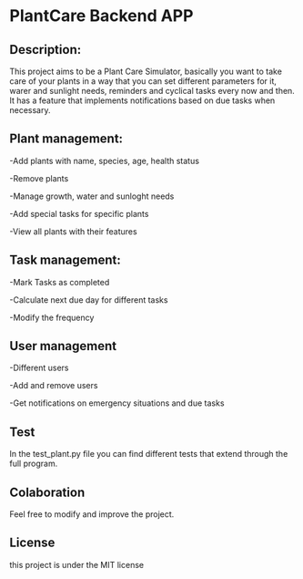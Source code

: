 # PlantCare Backend APP

## Description:

This project aims to be a Plant Care Simulator, basically you want to take care of your plants in a way that you can set different parameters for it, warer and sunlight needs, reminders and cyclical tasks every now and then. It has a feature that implements notifications based on due tasks when necessary.

## Plant management:

-Add plants with name, species, age, health status

-Remove plants

-Manage growth, water and sunloght needs

-Add special tasks for specific plants

-View all plants with their features

## Task management:

-Mark Tasks as completed

-Calculate next due day for different tasks

-Modify the frequency

## User management

-Different users

-Add and remove users

-Get notifications on emergency situations and due tasks

## Test 

In the test_plant.py file you can find different tests that extend through the full program.

## Colaboration

Feel free to modify and improve the project.

## License

this project is under the MIT license


